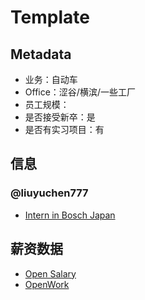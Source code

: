 # Template

## Metadata

- 业务：自动车
- Office：涩谷/横滨/一些工厂
- 员工规模：
- 是否接受新卒：是
- 是否有实习项目：有

## 信息

### @liuyuchen777

- [Intern in Bosch Japan](https://liuyuchen777.github.io/2021/10/04/Intern-in-Bosch-Japan/)

## 薪资数据

- [Open Salary](https://opensalary.jp/en/companies/bosch-corporation)
- [OpenWork](https://www.vorkers.com/company.php?m_id=a0910000000FrHR)
